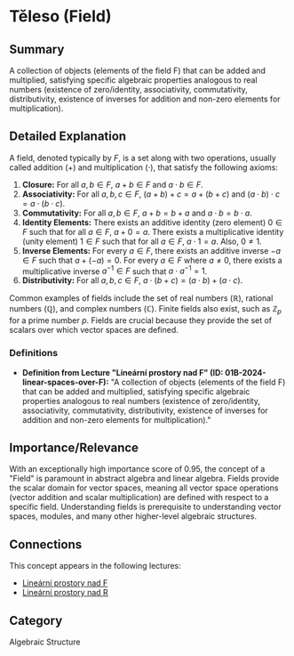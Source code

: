 # Těleso (Field)

## Summary
A collection of objects (elements of the field F) that can be added and multiplied, satisfying specific algebraic properties analogous to real numbers (existence of zero/identity, associativity, commutativity, distributivity, existence of inverses for addition and non-zero elements for multiplication).

## Detailed Explanation
A field, denoted typically by $F$, is a set along with two operations, usually called addition ($+$) and multiplication ($\cdot$), that satisfy the following axioms:
1.  **Closure:** For all $a, b \in F$, $a+b \in F$ and $a \cdot b \in F$.
2.  **Associativity:** For all $a, b, c \in F$, $(a+b)+c = a+(b+c)$ and $(a \cdot b) \cdot c = a \cdot (b \cdot c)$.
3.  **Commutativity:** For all $a, b \in F$, $a+b = b+a$ and $a \cdot b = b \cdot a$.
4.  **Identity Elements:** There exists an additive identity (zero element) $0 \in F$ such that for all $a \in F$, $a+0 = a$. There exists a multiplicative identity (unity element) $1 \in F$ such that for all $a \in F$, $a \cdot 1 = a$. Also, $0 \ne 1$.
5.  **Inverse Elements:** For every $a \in F$, there exists an additive inverse $-a \in F$ such that $a+(-a) = 0$. For every $a \in F$ where $a \ne 0$, there exists a multiplicative inverse $a^{-1} \in F$ such that $a \cdot a^{-1} = 1$.
6.  **Distributivity:** For all $a, b, c \in F$, $a \cdot (b+c) = (a \cdot b) + (a \cdot c)$.

Common examples of fields include the set of real numbers ($\mathbb{R}$), rational numbers ($\mathbb{Q}$), and complex numbers ($\mathbb{C}$). Finite fields also exist, such as $\mathbb{Z}_p$ for a prime number $p$. Fields are crucial because they provide the set of scalars over which vector spaces are defined.

### Definitions
*   **Definition from Lecture "Lineární prostory nad F" (ID: 01B-2024-linear-spaces-over-F):**
    "A collection of objects (elements of the field F) that can be added and multiplied, satisfying specific algebraic properties analogous to real numbers (existence of zero/identity, associativity, commutativity, distributivity, existence of inverses for addition and non-zero elements for multiplication)."

## Importance/Relevance
With an exceptionally high importance score of 0.95, the concept of a "Field" is paramount in abstract algebra and linear algebra. Fields provide the scalar domain for vector spaces, meaning all vector space operations (vector addition and scalar multiplication) are defined with respect to a specific field. Understanding fields is prerequisite to understanding vector spaces, modules, and many other higher-level algebraic structures.

## Connections
This concept appears in the following lectures:
*   [Lineární prostory nad F](01B-2024-linear-spaces-over-F)
*   [Lineární prostory nad R](linear_spaces_over_R_lec01)

## Category
Algebraic Structure